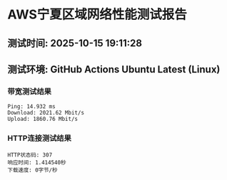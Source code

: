 # AWS宁夏区域网络性能测试报告
## 测试时间: 2025-10-15 19:11:28
## 测试环境: GitHub Actions Ubuntu Latest (Linux)

### 带宽测试结果
```
Ping: 14.932 ms
Download: 2021.62 Mbit/s
Upload: 1860.76 Mbit/s
```

### HTTP连接测试结果
```
HTTP状态码: 307
响应时间: 1.414540秒
下载速度: 0字节/秒
```

